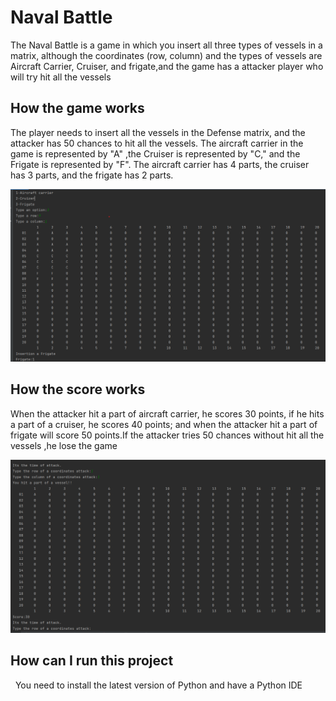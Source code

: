 # Naval Battle
<p> The Naval Battle is a game in which you insert all three types of vessels in a matrix, although the coordinates (row, column) and the types of vessels are Aircraft Carrier, Cruiser, and frigate,and the game has a attacker player who will try hit all the vessels </p>
<h2>How the game works</h2>
<p> The player needs to insert all the vessels in the Defense matrix, and the attacker has 50 chances to hit all the vessels. The aircraft carrier in the game is represented by "A" ,the Cruiser is represented by "C," and the Frigate is represented by "F". The aircraft carrier has 4 parts, the cruiser has 3 parts, and the frigate has 2 parts.</p>
<img src="/assets/matrix de defesa.png">
<h2>How the score works</h2>
<p> When the attacker hit a part of aircraft carrier, he scores 30 points, if he hits a part of a cruiser, he scores 40 points; and when the attacker hit a part of frigate will score 50 points.If the attacker tries 50 chances without hit all the vessels ,he lose the game</p>
<img src="/assets/matrix de ataque.png">
<h2>How can I run this project</h2>
<p>  
You need to install the latest version of Python and have a Python IDE</p>